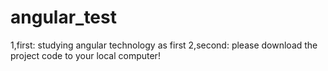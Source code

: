 angular_test
============
1,first:
studying angular technology as first
2,second:
please download the project code to your local computer!
